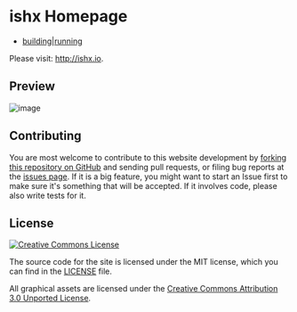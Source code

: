 # ishx Homepage

- [building](https://github.com/ishx/)|[running](https://ishx.github.io/)

Please visit: <http://ishx.io>.

## Preview

<img alt="image" style="border-width:0" src="https://github.com/ishx/ishx.github.io/blob/master/assets/img/screenshot-awesome.png" >

<!--iframe width="100%" height="100%" frameborder = '0' src="http://ishx.io"></iframe-->

## Contributing

You are most welcome to contribute to this website development by [forking this repository on GitHub](https://github.com/ishx/ishx.github.io) and sending pull requests, or filing bug reports at the 
[issues page](http://github.com/ishx/ishx.github.io/issues). If it is a big feature,
you might want to start an Issue first to make sure it's something that will
be accepted.  If it involves code, please also write tests for it.

## License

<a rel="license" href="http://creativecommons.org/licenses/by-nc/3.0/">
    <img alt="Creative Commons License" style="border-width:0" src="http://i.creativecommons.org/l/by-nc/3.0/88x31.png" />
</a>

The source code for the site is licensed under the MIT license, which you can find in
the [LICENSE](https://github.com/ishxiao/ishx.github.io/blob/master/LICENSE) file.

All graphical assets are licensed under the
[Creative Commons Attribution 3.0 Unported License](https://creativecommons.org/licenses/by/3.0/).